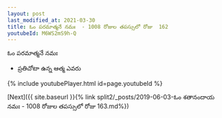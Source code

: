 ```yaml
---
layout: post
last_modified_at: 2021-03-30
title: ఓం పరమాత్మనే నమః  - 1008 రోజుల తపస్సులో రోజు  162
youtubeId: M6WS2mS9h-Q
---
```

 
 
 ఓం పరమాత్మనే నమః  
 
 -  ప్రతిచోటా ఉన్న ఆత్మ ఎవరు 
 
  
 
  
 
 
 
 
 
 


{% include youtubePlayer.html id=page.youtubeId %}
 
[Next]({{ site.baseurl }}{% link  split2/_posts/2019-06-03-ఓం శతానందాయ నమః  - 1008 రోజుల తపస్సులో రోజు  163.md%})
 
